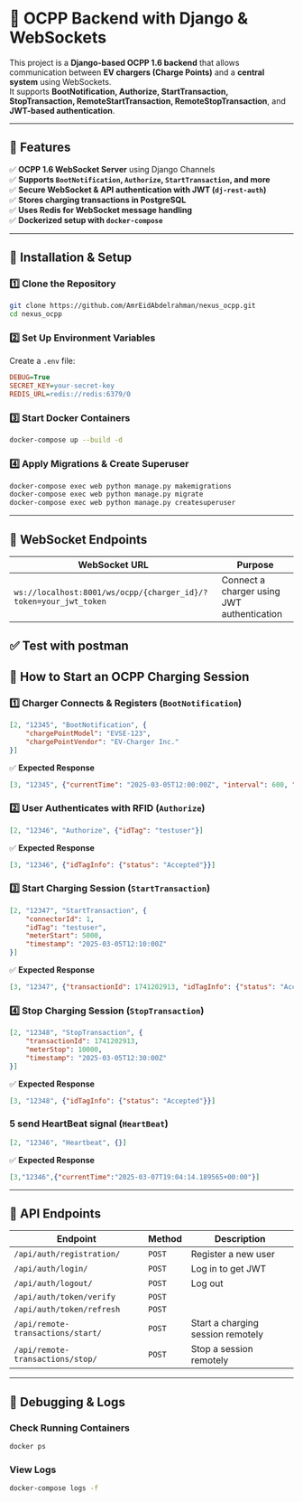 # 🚀 OCPP Backend with Django & WebSockets

This project is a **Django-based OCPP 1.6 backend** that allows communication between **EV chargers (Charge Points)** and a **central system** using WebSockets.  
It supports **BootNotification, Authorize, StartTransaction, StopTransaction, RemoteStartTransaction, RemoteStopTransaction**, and **JWT-based authentication**.

---

## **📌 Features**
✅ **OCPP 1.6 WebSocket Server** using Django Channels  
✅ **Supports `BootNotification`, `Authorize`, `StartTransaction`, and more**  
✅ **Secure WebSocket & API authentication with JWT (`dj-rest-auth`)**  
✅ **Stores charging transactions in PostgreSQL**  
✅ **Uses Redis for WebSocket message handling**  
✅ **Dockerized setup with `docker-compose`**  

---

## **🔹 Installation & Setup**
### **1️⃣ Clone the Repository**
```bash
git clone https://github.com/AmrEidAbdelrahman/nexus_ocpp.git
cd nexus_ocpp
```

### **2️⃣ Set Up Environment Variables**
Create a `.env` file:
```ini
DEBUG=True
SECRET_KEY=your-secret-key
REDIS_URL=redis://redis:6379/0
```

### **3️⃣ Start Docker Containers**
```bash
docker-compose up --build -d
```

### **4️⃣ Apply Migrations & Create Superuser**
```bash
docker-compose exec web python manage.py makemigrations
docker-compose exec web python manage.py migrate
docker-compose exec web python manage.py createsuperuser
```

---

## **🔹 WebSocket Endpoints**
| **WebSocket URL** | **Purpose** |
|------------------|-------------|
| `ws://localhost:8001/ws/ocpp/{charger_id}/?token=your_jwt_token` | Connect a charger using JWT authentication |

✅ **Test with postman**
---

## **🔹 How to Start an OCPP Charging Session**
### **1️⃣ Charger Connects & Registers (`BootNotification`)**
```json
[2, "12345", "BootNotification", {
    "chargePointModel": "EVSE-123",
    "chargePointVendor": "EV-Charger Inc."
}]
```

✅ **Expected Response**
```json
[3, "12345", {"currentTime": "2025-03-05T12:00:00Z", "interval": 600, "status": "Accepted"}]
```

### **2️⃣ User Authenticates with RFID (`Authorize`)**
```json
[2, "12346", "Authorize", {"idTag": "testuser"}]
```

✅ **Expected Response**
```json
[3, "12346", {"idTagInfo": {"status": "Accepted"}}]
```

### **3️⃣ Start Charging Session (`StartTransaction`)**
```json
[2, "12347", "StartTransaction", {
    "connectorId": 1,
    "idTag": "testuser",
    "meterStart": 5000,
    "timestamp": "2025-03-05T12:10:00Z"
}]
```

✅ **Expected Response**
```json
[3, "12347", {"transactionId": 1741202913, "idTagInfo": {"status": "Accepted"}}]
```

### **4️⃣ Stop Charging Session (`StopTransaction`)**
```json
[2, "12348", "StopTransaction", {
    "transactionId": 1741202913,
    "meterStop": 10000,
    "timestamp": "2025-03-05T12:30:00Z"
}]
```

✅ **Expected Response**
```json
[3, "12348", {"idTagInfo": {"status": "Accepted"}}]
```

### **5 send HeartBeat signal (`HeartBeat`)**
```json
[2, "12346", "Heartbeat", {}]
```

✅ **Expected Response**
```json
[3,"12346",{"currentTime":"2025-03-07T19:04:14.189565+00:00"}]
```



---

## **🔹 API Endpoints**
| **Endpoint** | **Method** | **Description** |
|-------------|---------|-----------------|
| `/api/auth/registration/` | `POST` | Register a new user |
| `/api/auth/login/` | `POST` | Log in to get JWT |
| `/api/auth/logout/` | `POST` | Log out |
| `/api/auth/token/verify` | `POST` |
| `/api/auth/token/refresh` | `POST` |
| `/api/remote-transactions/start/` | `POST` | Start a charging session remotely |
| `/api/remote-transactions/stop/` | `POST` | Stop a session remotely |

---

## **🔹 Debugging & Logs**
### **Check Running Containers**
```bash
docker ps
```

### **View Logs**
```bash
docker-compose logs -f
```
